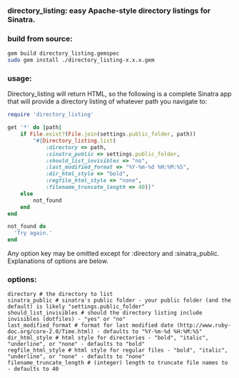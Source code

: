 ### directory_listing: easy Apache-style directory listings for Sinatra.

### build from source:

```bash
gem build directory_listing.gemspec
sudo gem install ./directory_listing-x.x.x.gem
```

### usage:

Directory_listing will return HTML, so the following is a complete Sinatra app that will provide a directory listing of whatever path you navigate to:

```ruby
require 'directory_listing'

get '*' do |path|
	if File.exist?(File.join(settings.public_folder, path))
		"#{Directory_listing.list(
			:directory => path, 
			:sinatra_public => settings.public_folder,
			:should_list_invisibles => "no",
			:last_modified_format => "%Y-%m-%d %H:%M:%S",
			:dir_html_style => "bold",
			:regfile_html_style => "none",
			:filename_truncate_length => 40)}"
	else
		not_found
	end
end

not_found do
  'Try again.'
end
```

Any option key may be omitted except for :directory and :sinatra_public. Explanations of options are below.

### options:

```
directory # the directory to list
sinatra_public # sinatra's public folder - your public folder (and the default) is likely "settings.public_folder"
should_list_invisibles # should the directory listing include invisibles (dotfiles) - "yes" or "no"
last_modified_format # format for last modified date (http://www.ruby-doc.org/core-2.0/Time.html) - defaults to "%Y-%m-%d %H:%M:%S"
dir_html_style # html style for directories - "bold", "italic", "underline", or "none" - defaults to "bold"
regfile_html_style # html style for regular files - "bold", "italic", "underline", or "none" - defaults to "none"
filename_truncate_length # (integer) length to truncate file names to - defaults to 40

```